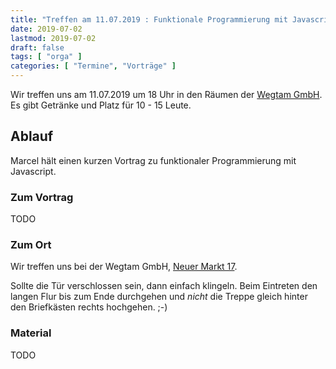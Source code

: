 ```yaml
---
title: "Treffen am 11.07.2019 : Funktionale Programmierung mit Javascript"
date: 2019-07-02
lastmod: 2019-07-02
draft: false
tags: [ "orga" ]
categories: [ "Termine", "Vorträge" ]
---
```


Wir treffen uns am 11.07.2019 um 18 Uhr in den Räumen der [Wegtam GmbH](https://www.wegtam.com/). Es gibt Getränke und Platz für 10 - 15 Leute.

## Ablauf ##

Marcel hält einen kurzen Vortrag zu funktionaler Programmierung mit Javascript.

### Zum Vortrag ###

TODO

### Zum Ort ###

Wir treffen uns bei der Wegtam GmbH, [Neuer Markt 17](https://osm.org/go/0NDcU6eSv?way=89795854).

Sollte die Tür verschlossen sein, dann einfach klingeln. Beim Eintreten den langen Flur bis zum Ende durchgehen und _nicht_ die Treppe gleich hinter den Briefkästen rechts hochgehen. ;-)

### Material ###

TODO

